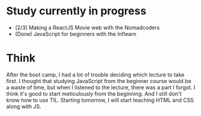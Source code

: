 # Study currently in progress

  - (2/3) Making a ReactJS Movie web with the Nomadcoders
  - (Done) JavaScript for beginners with the Inflearn


# Think

After the boot camp, I had a lot of trouble deciding which lecture to take first. I thought that studying JavaScript from the beginner course would be a waste of time, but when I listened to the lecture, there was a part I forgot. I think it's good to start meticulously from the beginning. And I still don't know how to use TIL. Starting tomorrow, I will start teaching HTML and CSS along with JS.